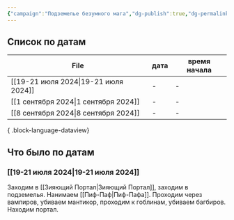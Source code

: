 ```yaml
---
{"campaign":"Подземелье безумного мага","dg-publish":true,"dg-permalink":"wdmm-journal","permalink":"/wdmm-journal/","dgPassFrontmatter":true}
---
```


## Список по датам

| File                                    | дата | время начала |
| --------------------------------------- | ---- | ------------ |
| [[19-21 июля 2024\|19-21 июля 2024]] | \-   | \-           |
| [[1 сентября 2024\|1 сентября 2024]] | \-   | \-           |
| [[8 сентября 2024\|8 сентября 2024]] | \-   | \-           |

{ .block-language-dataview}

## Что было по датам
### [[19-21 июля 2024\|19-21 июля 2024]]
Заходим в [[Зияющий Портал\|Зияющий Портал]], заходим в подземелья. Нанимаем [[Пиф-Паф\|Пиф-Пафа]]. Проходим через вампиров, убиваем мантикор, проходим к гоблинам, убиваем багбиров. Находим портал.